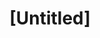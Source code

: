 ---
pid: FS71
title: "[Untitled]"
location_transcription: Anywhere people will see
zipcode: '19111'
outside_phl: 
neighborhood: Lawndale,Castor Gardens
age: '45'
age_range: 40-49
instagram: 
image_file_name: FS_71.jpg
proposal_transcription: |-
  Something that preserves accurate historical representation. As everything else becomes corporatized/homogenized, real history will disappear.
  IMO those focused on tearing down monuments will be at the forefront of those 'doomed to repeat history' - as the quote famously states.
  I'm not an artists + my parking meter is about to expire. Thank you
topic: History
topic_summary: '0'
type: Conceptual,Historical Marker
keywords_other: 
credit: Greg
image_labels: 
twitter: 
facebook: 
permalink: "/monuments/fs71/"
layout: item-page
---